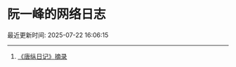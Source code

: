 # 阮一峰的网络日志

最近更新时间: 2025-07-22 16:06:15

--- 
1. [《唐纵日记》摘录](http://www.ruanyifeng.com/blog/2025/07/tangzong-diary.html) 
